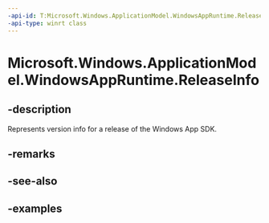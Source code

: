 ```yaml
---
-api-id: T:Microsoft.Windows.ApplicationModel.WindowsAppRuntime.ReleaseInfo
-api-type: winrt class
---
```


# Microsoft.Windows.ApplicationModel.WindowsAppRuntime.ReleaseInfo

<!--
public static class ReleaseInfo
-->


## -description

Represents version info for a release of the Windows App SDK.

## -remarks

## -see-also

## -examples
